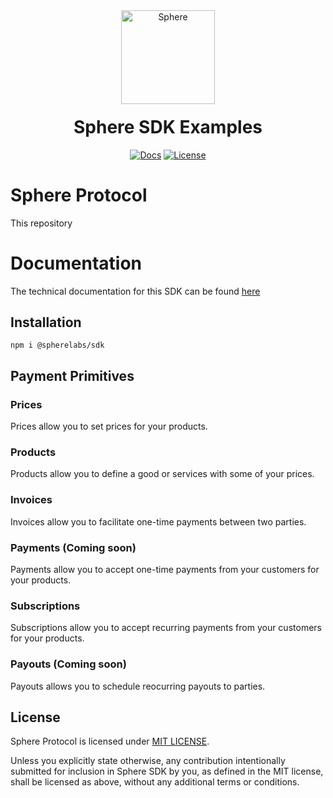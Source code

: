 <div align="center">
    <a>
        <img alt="Sphere" src="https://avatars.githubusercontent.com/u/109333730?s=200&v=4" width="150"/>
    </a>
  <h1 style="margin-top:20px;">Sphere SDK Examples </h1>

  <p>
    <a href="https://docs.sphere.engineer/docs/gettingstarted_introduction"><img alt="Docs" src="https://img.shields.io/badge/docs-tutorials-aquamarine" /></a>
    <!-- <a href="https://discord.com/channels/849494028176588802/878700556904980500"><img alt="Discord Chat" src="https://img.shields.io/discord/889577356681945098?color=aquamarine" /></a> -->
    <a href="https://opensource.org/licenses/MIT"><img alt="License" src="https://img.shields.io/github/license/git-scm/git-scm.com?color=aquamarine" /></a>
  </p>
</div>

# Sphere Protocol

This repository 

# Documentation

The technical documentation for this SDK can be found [here](https://docs.sphere.engineer/docs/gettingstarted_introduction)

## Installation

```
npm i @spherelabs/sdk
```

## Payment Primitives

### Prices

Prices allow you to set prices for your products.

### Products

Products allow you to define a good or services with some of your prices.

### Invoices

Invoices allow you to facilitate one-time payments between two parties.

### Payments (Coming soon)

Payments allow you to accept one-time payments from your customers for your products.

### Subscriptions

Subscriptions allow you to accept recurring payments from your customers for your products.

### Payouts (Coming soon)

Payouts allows you to schedule reocurring payouts to parties.

## License

Sphere Protocol is licensed under [MIT LICENSE](./LICENSE).

Unless you explicitly state otherwise, any contribution intentionally submitted
for inclusion in Sphere SDK by you, as defined in the MIT license, shall be
licensed as above, without any additional terms or conditions.

